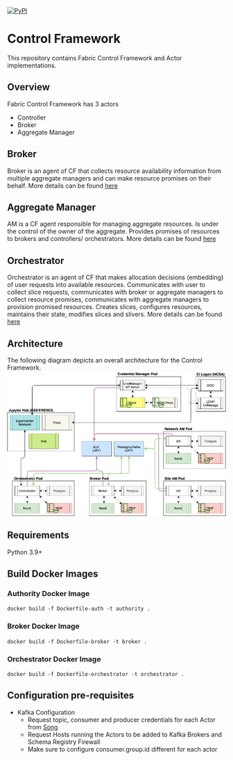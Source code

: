 [![PyPI](https://img.shields.io/pypi/v/fabric-cf?style=plastic)](https://pypi.org/project/fabric-cf/)

# Control Framework
This repository contains Fabric Control Framework and Actor implementations.

## Overview
Fabric Control Framework has 3 actors
- Controller
- Broker
- Aggregate Manager

## Broker
Broker is an agent of CF that collects resource availability information from multiple aggregate managers and can make resource promises on their behalf. More details can be found [here](fabric_cf/broker/Readme.md)

## Aggregate Manager
AM is a CF agent responsible for managing aggregate resources. Is under the control of the owner of the aggregate. Provides promises of resources to brokers and controllers/ orchestrators. More details can be found [here](fabric_cf/authority/Readme.md)

## Orchestrator
Orchestrator is an agent of CF that makes allocation decisions (embedding) of user requests into available resources. Communicates with user to collect slice requests, communicates with broker or aggregate managers to collect resource promises, communicates with aggregate managers to provision promised resources. Creates slices, configures resources, maintains their state, modifies slices and slivers. More details can be found [here](fabric_cf/orchestrator/README.md)

## Architecture
The following diagram depicts an overall architecture for the Control Framework.
![Architecture](./images/cf.png)

## Requirements
Python 3.9+

## Build Docker Images

### Authority Docker Image
```
docker build -f Dockerfile-auth -t authority .
```

### Broker Docker Image
```
docker build -f Dockerfile-broker -t broker .
```

### Orchestrator Docker Image
```
docker build -f Dockerfile-orchestrator -t orchestrator .
```

## Configuration pre-requisites
- Kafka Configuration
  - Request topic, consumer and producer credentials for each Actor from [Song](ywsong2@g.uky.edu) 
  - Request Hosts running the Actors to be added to Kafka Brokers and Schema Registry Firewall
  - Make sure to configure consumer.group.id different for each actor
